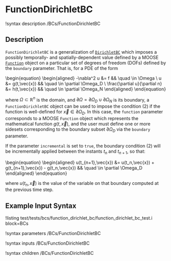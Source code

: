 
# FunctionDirichletBC

!syntax description /BCs/FunctionDirichletBC

## Description

`FunctionDirichletBC` is a generalization of [`DirichletBC`](/DirichletBC.md) which
imposes a possibly temporally- and spatially-dependent value defined
by a MOOSE [`Function`](/Functions/index.md) object on a particular set of degrees of freedom
(DOFs) defined by the `boundary` parameter. That is, for a
PDE of the form

\begin{equation}
\begin{aligned}
  -\nabla^2 u &= f && \quad \in \Omega \\
  u &= g(t,\vec{x}) && \quad \in \partial \Omega_D \\
  \frac{\partial u}{\partial n} &= h(t,\vec{x}) && \quad \in \partial \Omega_N
\end{aligned}
\end{equation}

where $\Omega \subset \mathbb{R}^n$ is the domain, and $\partial
\Omega = \partial \Omega_D \cup \partial \Omega_N$ is its boundary,
a `FunctionDirichletBC` object can be used to impose the
condition (2) if the function is well-defined for $\vec{x} \in
\partial \Omega_D$. In this case, the `function` parameter corresponds to a
MOOSE `Function` object which represents the mathematical function
$g(t,\vec{x})$, and the user must define one or more sidesets
corresponding to the boundary subset $\partial \Omega_D$ via the
`boundary` parameter.

If the parameter `incremental` is set to `true`, the boundary condition (2) will
be incrementally applied between the instants $t_n$ and $t_{n+1}$, so that:

\begin{equation}
\begin{aligned}
  u(t_{n+1},\vec{x}) &= u(t_n,\vec{x}) + g(t_{n+1},\vec{x}) - g(t_n,\vec{x}) && \quad \in \partial \Omega_D
\end{aligned}
\end{equation}

where $u(t_n,\vec{x})$ is the value of the variable on that boundary computed at the
previous time step.

## Example Input Syntax

!listing test/tests/bcs/function_dirichlet_bc/function_dirichlet_bc_test.i block=BCs

!syntax parameters /BCs/FunctionDirichletBC

!syntax inputs /BCs/FunctionDirichletBC

!syntax children /BCs/FunctionDirichletBC

